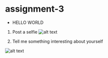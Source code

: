 # assignment-3

* HELLO WORLD


1. Post a selfie
![alt text][selfie]

[selfie]: IMG_20180129_125611.jpg

2. Tell me something interesting about yourself

![alt text][selfie]

[selfie]: RJ_square.JPG
